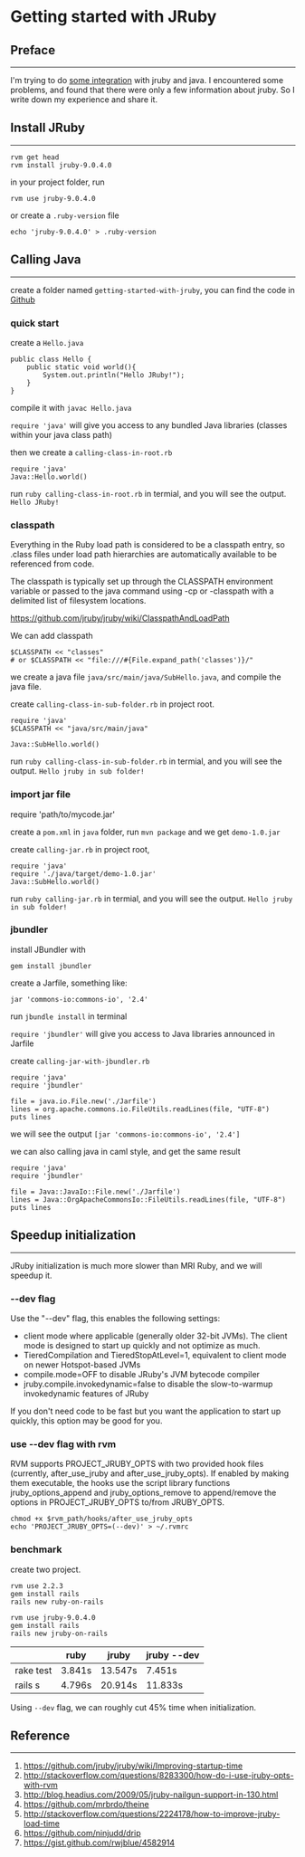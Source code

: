 # Getting started with JRuby
## Preface
---
I'm trying to do [some integration](https://github.com/richfisher/jruby_activiti) with jruby and java. I encountered some problems, and found that there were only a few information about jruby. So I write down my experience and share it.

## Install JRuby
---
	rvm get head
	rvm install jruby-9.0.4.0
	
in your project folder, run
	
	rvm use jruby-9.0.4.0
	
or create a `.ruby-version` file

	echo 'jruby-9.0.4.0' > .ruby-version
	

## Calling Java
---
create a folder named `getting-started-with-jruby`, you can find the code in [Github](https://github.com/richfisher/getting-started-with-jruby)

### quick start
create a `Hello.java` 

	public class Hello {
		public static void world(){
			System.out.println("Hello JRuby!");
		}
	}

compile it with `javac Hello.java`

`require 'java'` will give you access to any bundled Java libraries (classes within your java class path) 

then we create a `calling-class-in-root.rb`

	require 'java'
	Java::Hello.world()

run `ruby calling-class-in-root.rb` in termial, and you will see the output. `Hello JRuby!`

### classpath
Everything in the Ruby load path is considered to be a classpath entry, so .class files under load path hierarchies are automatically available to be referenced from code.

The classpath is typically set up through the CLASSPATH environment variable or passed to the java command using -cp or -classpath with a delimited list of filesystem locations.

https://github.com/jruby/jruby/wiki/ClasspathAndLoadPath

We can add classpath

	$CLASSPATH << "classes"
	# or $CLASSPATH << "file:///#{File.expand_path('classes')}/"


we create a java file `java/src/main/java/SubHello.java`, and compile the java file.

create `calling-class-in-sub-folder.rb` in project root.

	require 'java'
	$CLASSPATH << "java/src/main/java"

	Java::SubHello.world()

run `ruby calling-class-in-sub-folder.rb` in termial, and you will see the output. `Hello jruby in sub folder!`


### import jar file
require 'path/to/mycode.jar'

create a `pom.xml` in `java` folder, run `mvn package` and we get `demo-1.0.jar`

create `calling-jar.rb` in project root, 

	require 'java'
	require './java/target/demo-1.0.jar'
	Java::SubHello.world()

run `ruby calling-jar.rb` in termial, and you will see the output. `Hello jruby in sub folder!`


### jbundler
install JBundler with

	gem install jbundler

create a Jarfile, something like:

	jar 'commons-io:commons-io', '2.4'
	
run `jbundle install` in terminal

`require 'jbundler'` will give you access to Java libraries announced in Jarfile

create `calling-jar-with-jbundler.rb`

	require 'java'
	require 'jbundler'

	file = java.io.File.new('./Jarfile')
	lines = org.apache.commons.io.FileUtils.readLines(file, "UTF-8")
	puts lines

we will see the output `[jar 'commons-io:commons-io', '2.4']`

we can also calling java in caml style, and get the same result

	require 'java'
	require 'jbundler'
	
	file = Java::JavaIo::File.new('./Jarfile')
	lines = Java::OrgApacheCommonsIo::FileUtils.readLines(file, "UTF-8")
	puts lines

## Speedup initialization
---
JRuby initialization is much more slower than MRI Ruby, and we will speedup it.

### --dev flag
Use the "--dev" flag, this enables the following settings:

* client mode where applicable (generally older 32-bit JVMs). The client mode is designed to start up quickly and not optimize as much. 
* TieredCompilation and TieredStopAtLevel=1, equivalent to client mode on newer Hotspot-based JVMs
* compile.mode=OFF to disable JRuby's JVM bytecode compiler
* jruby.compile.invokedynamic=false to disable the slow-to-warmup invokedynamic features of JRuby

If you don't need code to be fast but you want the application to start up quickly, this option may be good for you.

### use --dev flag with rvm

RVM supports PROJECT_JRUBY_OPTS with two provided hook files (currently, after_use_jruby and after_use_jruby_opts). If enabled by making them executable, the hooks use the script library functions jruby_options_append and jruby_options_remove to append/remove the options in PROJECT_JRUBY_OPTS to/from JRUBY_OPTS.

	chmod +x $rvm_path/hooks/after_use_jruby_opts
	echo 'PROJECT_JRUBY_OPTS=(--dev)' > ~/.rvmrc

### benchmark
create two project.

```
rvm use 2.2.3
gem install rails
rails new ruby-on-rails

rvm use jruby-9.0.4.0
gem install rails
rails new jruby-on-rails
```

|           | ruby   | jruby   | jruby --dev |
|-----------|--------|---------|-------------|
| rake test | 3.841s | 13.547s | 7.451s      |
| rails s   | 4.796s | 20.914s | 11.833s     |


Using `--dev` flag, we can roughly cut 45% time when initialization.


## Reference
---
1. https://github.com/jruby/jruby/wiki/Improving-startup-time
2. http://stackoverflow.com/questions/8283300/how-do-i-use-jruby-opts-with-rvm
3. http://blog.headius.com/2009/05/jruby-nailgun-support-in-130.html
4. https://github.com/mrbrdo/theine
5. http://stackoverflow.com/questions/2224178/how-to-improve-jruby-load-time
6. https://github.com/ninjudd/drip
7. https://gist.github.com/rwjblue/4582914